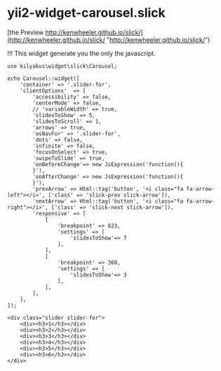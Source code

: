 yii2-widget-carousel.slick
==========

[the Preview http://kenwheeler.github.io/slick/](http://kenwheeler.github.io/slick/ "http://kenwheeler.github.io/slick/")

!!! This widget generate you the only the javascript.

```
use kilyakus\widget\slick\Carousel;
```

```
echo Carousel::widget([
	'container' => '.slider-for',
	'clientOptions'  => [
		'accessibility' => false,
		'centerMode' => false,
		// 'variableWidth' => true,
		'slidesToShow' => 5,
		'slidesToScroll' => 1,
		'arrows' => true,
		'asNavFor' => '.slider-for',
		'dots' => false,
		'infinite' => false,
		'focusOnSelect' => true,
		'swipeToSlide' => true,
		'onBeforeChange'=> new JsExpression('function(){
		}'),
		'onAfterChange' => new JsExpression('function(){
		}'),
		'prevArrow' => Html::tag('button', '<i class="fa fa-arrow-left"></i>', ['class' => 'slick-prev slick-arrow']),
		'nextArrow' => Html::tag('button', '<i class="fa fa-arrow-right"></i>', ['class' => 'slick-next slick-arrow']),
		'responsive' => [
			[
				'breakpoint' => 823,
				'settings' => [
					'slidesToShow'=> 7
				],
			],
			[
				'breakpoint' => 360,
				'settings' => [
					'slidesToShow'=> 3
				],
			],
		],
	],
]);

<div class="slider slider-for">
    <div><h3>1</h3></div>
    <div><h3>2</h3></div>
    <div><h3>3</h3></div>
    <div><h3>4</h3></div>
    <div><h3>5</h3></div>
    <div><h3>6</h3></div>
</div>
```